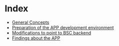 # Index

- [General Concepts](docs/GeneralConcepts.md)
- [Preparation of the APP development environment](docs/DevelopmentEnvironment.md)
- [Modifications to point to BSC backend](docs/Modifications.md)
- [Findings about the APP](docs/Findings.md)
